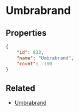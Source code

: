 # Umbrabrand

<no description available>

## Properties

```json
{
    "id": 812,
    "name": "Umbrabrand",
    "count": -100
}
```

## Related

- [Umbrabrand](../items/21949-umbrabrand.md)

